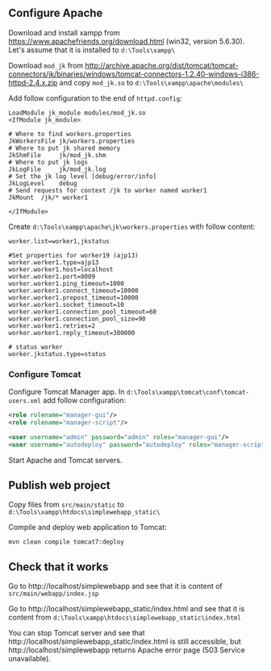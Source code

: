 ## Configure Apache

Download and install xampp from https://www.apachefriends.org/download.html (win32, version 5.6.30).
Let's assume that it is installed to `d:\Tools\xampp\`

Download `mod_jk` from http://archive.apache.org/dist/tomcat/tomcat-connectors/jk/binaries/windows/tomcat-connectors-1.2.40-windows-i386-httpd-2.4.x.zip
and copy `mod_jk.so` to `d:\Tools\xampp\apache\modules\`

Add follow configuration to the end of `httpd.config`:

````apacheconfig
LoadModule jk_module modules/mod_jk.so
<IfModule jk_module>

# Where to find workers.properties
JkWorkersFile jk/workers.properties
# Where to put jk shared memory
JkShmFile     jk/mod_jk.shm
# Where to put jk logs
JkLogFile     jk/mod_jk.log
# Set the jk log level [debug/error/info]
JkLogLevel    debug
# Send requests for context /jk to worker named worker1
JkMount  /jk/* worker1

</IfModule>
````


Create `d:\Tools\xampp\apache\jk\workers.properties` with follow content:

````properties
worker.list=worker1,jkstatus

#Set properties for worker19 (ajp13)
worker.worker1.type=ajp13
worker.worker1.host=localhost
worker.worker1.port=8009
worker.worker1.ping_timeout=1000
worker.worker1.connect_timeout=10000
worker.worker1.prepost_timeout=10000
worker.worker1.socket_timeout=10
worker.worker1.connection_pool_timeout=60
worker.worker1.connection_pool_size=90
worker.worker1.retries=2
worker.worker1.reply_timeout=300000

# status worker
worker.jkstatus.type=status
````

### Configure Tomcat

Configure Tomcat Manager app. In `d:\Tools\xampp\tomcat\conf\tomcat-users.xml` add follow configuration:

````xml
<role rolename="manager-gui"/>
<role rolename="manager-script"/>

<user username="admin" password="admin" roles="manager-gui"/>
<user username="autodeploy" password="autodeploy" roles="manager-script"/>
````

Start Apache and Tomcat servers.

## Publish web project

Copy files from `src/main/static` to `d:\Tools\xampp\htdocs\simplewebapp_static\`

Compile and deploy web application to Tomcat:

````
mvn clean compile tomcat7:deploy
````

## Check that it works

Go to http://localhost/simplewebapp and see that it is content of `src/main/webapp/index.jsp`

Go to http://localhost/simplewebapp_static/index.html and see that it is content from `d:\Tools\xampp\htdocs\simplewebapp_static\index.html`

You can stop Tomcat server and see that http://localhost/simplewebapp_static/index.html is still accessible, but http://localhost/simplewebapp 
returns Apache error page (503 Service unavailable).

